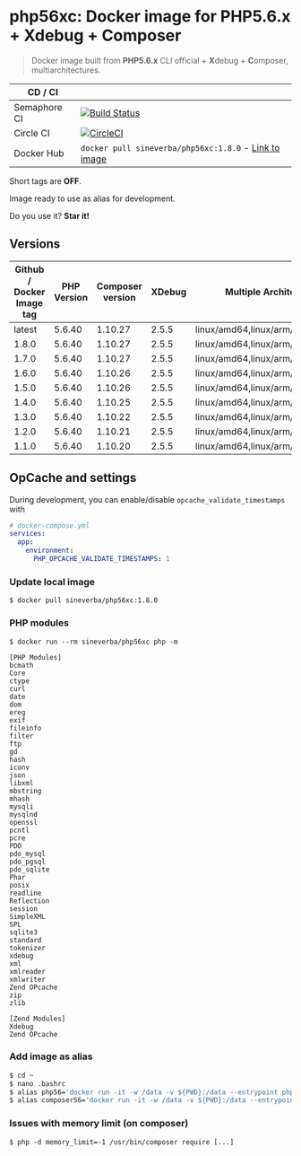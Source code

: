php56xc: Docker image for PHP5.6.x + Xdebug + Composer
======================================================

> Docker image built from **PHP5.6.x** CLI official + **X**debug + **C**omposer, multiarchitectures.


| CD / CI   |           |
| --------- | --------- |
| Semaphore CI | [![Build Status](https://sineverba.semaphoreci.com/badges/php56xc/branches/master.svg)](https://sineverba.semaphoreci.com/projects/php56xc) |
| Circle CI | [![CircleCI](https://circleci.com/gh/sineverba/php56xc.svg?style=svg)](https://circleci.com/gh/sineverba/php56xc) |
| Docker Hub | `docker pull sineverba/php56xc:1.8.0` - [Link to image](https://hub.docker.com/r/sineverba/php56xc) |


Short tags are __OFF__.

Image ready to use as alias for development.

Do you use it? **Star it!**


## Versions

| Github / Docker Image tag | PHP Version | Composer version | XDebug | Multiple Architectures ? |
| ------------------------- | ----------- | ---------------- | ------ | ------------------------ |
| latest | 5.6.40 | 1.10.27 | 2.5.5 | linux/amd64,linux/arm/v6,linux/arm/v7 |
| 1.8.0 | 5.6.40 | 1.10.27 | 2.5.5 | linux/amd64,linux/arm/v6,linux/arm/v7 |
| 1.7.0 | 5.6.40 | 1.10.27 | 2.5.5 | linux/amd64,linux/arm/v6,linux/arm/v7 |
| 1.6.0 | 5.6.40 | 1.10.26 | 2.5.5 | linux/amd64,linux/arm/v6,linux/arm/v7 |
| 1.5.0 | 5.6.40 | 1.10.26 | 2.5.5 | linux/amd64,linux/arm/v6,linux/arm/v7 |
| 1.4.0 | 5.6.40 | 1.10.25 | 2.5.5 | linux/amd64,linux/arm/v6,linux/arm/v7 |
| 1.3.0 | 5.6.40 | 1.10.22 | 2.5.5 | linux/amd64,linux/arm/v6,linux/arm/v7 |
| 1.2.0 | 5.6.40 | 1.10.21 | 2.5.5 | linux/amd64,linux/arm/v6,linux/arm/v7 |
| 1.1.0 | 5.6.40 | 1.10.20 | 2.5.5 | linux/amd64,linux/arm/v6,linux/arm/v7 |


## OpCache and settings

During development, you can enable/disable `opcache_validate_timestamps` with

```yaml
# docker-compose.yml
services:
  app:
    environment:
      PHP_OPCACHE_VALIDATE_TIMESTAMPS: 1
```

### Update local image

`$ docker pull sineverba/php56xc:1.8.0`


### PHP modules

`$ docker run --rm sineverba/php56xc php -m`

```shell
[PHP Modules]
bcmath
Core
ctype
curl
date
dom
ereg
exif
fileinfo
filter
ftp
gd
hash
iconv
json
libxml
mbstring
mhash
mysqli
mysqlnd
openssl
pcntl
pcre
PDO
pdo_mysql
pdo_pgsql
pdo_sqlite
Phar
posix
readline
Reflection
session
SimpleXML
SPL
sqlite3
standard
tokenizer
xdebug
xml
xmlreader
xmlwriter
Zend OPcache
zip
zlib

[Zend Modules]
Xdebug
Zend OPcache
```

### Add image as alias

``` bash
$ cd ~
$ nano .bashrc
$ alias php56='docker run -it -w /data -v ${PWD}:/data --entrypoint php --rm sineverba/php56xc:1.8.0'
$ alias composer56='docker run -it -w /data -v ${PWD}:/data --entrypoint "/usr/bin/composer" --rm sineverba/php56xc:1.8.0'
```

### Issues with memory limit (on composer)

`$ php -d memory_limit=-1 /usr/bin/composer require [...]`
